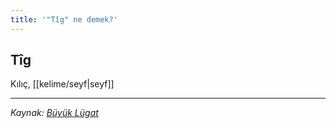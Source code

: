 ```yaml
---
title: '"Tîg" ne demek?'
---
```


## Tîg
Kılıç, [[kelime/seyf|seyf]]

---
*Kaynak: [Büyük Lügat](https://www.buyuklugat.com/osmanlica-turkce/tig)*